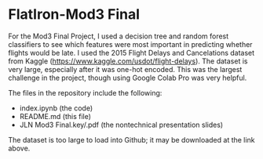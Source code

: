 # FlatIron-Mod3 Final 

For the Mod3 Final Project, I used a decision tree and random forest classifiers to see which features were most important in predicting whether flights would be late.  I used the 2015 Flight Delays and Cancelations dataset from Kaggle (https://www.kaggle.com/usdot/flight-delays).  The dataset is very large, especially after it was one-hot encoded.  This was the largest challenge in the project, though using Google Colab Pro was very helpful.  

The files in the repository include the following: 
* index.ipynb (the code)
* README.md (this file)
* JLN Mod3 Final.key/.pdf (the nontechnical presentation slides)

The dataset is too large to load into Github; it may be downloaded at the link above. 
